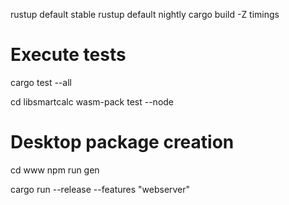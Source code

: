 rustup default stable
rustup default nightly
cargo build -Z timings

# Execute tests
cargo test --all

cd libsmartcalc
wasm-pack test --node


# Desktop package creation
cd www
npm run gen

cargo run --release --features "webserver"
